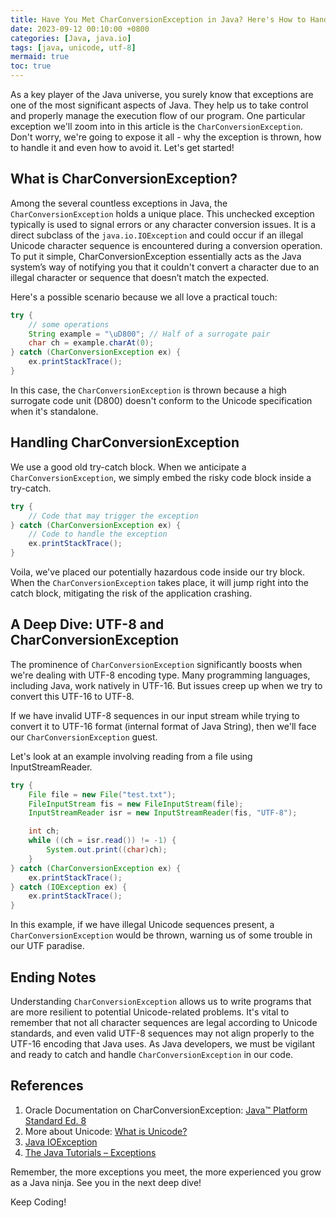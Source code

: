 ```yaml
---
title: Have You Met CharConversionException in Java? Here's How to Handle it!
date: 2023-09-12 00:10:00 +0800
categories: [Java, java.io]
tags: [java, unicode, utf-8]
mermaid: true
toc: true
---
```



As a key player of the Java universe, you surely know that exceptions are one of the most significant aspects of Java. They help us to take control and properly manage the execution flow of our program. One particular exception we'll zoom into in this article is the `CharConversionException`. Don't worry, we're going to expose it all - why the exception is thrown, how to handle it and even how to avoid it. Let's get started!

## What is CharConversionException?

Among the several countless exceptions in Java, the `CharConversionException` holds a unique place. This unchecked exception typically is used to signal errors or any character conversion issues. It is a direct subclass of the `java.io.IOException` and could occur if an illegal Unicode character sequence is encountered during a conversion operation. To put it simple, CharConversionException essentially acts as the Java system’s way of notifying you that it couldn't convert a character due to an illegal character or sequence that doesn’t match the expected.

Here's a possible scenario because we all love a practical touch:

```java
try {
    // some operations
    String example = "\uD800"; // Half of a surrogate pair
    char ch = example.charAt(0);
} catch (CharConversionException ex) {
    ex.printStackTrace();
}
```

In this case, the `CharConversionException` is thrown because a high surrogate code unit (D800) doesn't conform to the Unicode specification when it's standalone.

## Handling CharConversionException

We use a good old try-catch block. When we anticipate a `CharConversionException`, we simply embed the risky code block inside a try-catch.

```java
try {
    // Code that may trigger the exception
} catch (CharConversionException ex) {
    // Code to handle the exception
    ex.printStackTrace();
}
```

Voila, we've placed our potentially hazardous code inside our try block. When the `CharConversionException` takes place, it will jump right into the catch block, mitigating the risk of the application crashing.

## A Deep Dive: UTF-8 and CharConversionException

The prominence of `CharConversionException` significantly boosts when we're dealing with UTF-8 encoding type. Many programming languages, including Java, work natively in UTF-16. But issues creep up when we try to convert this UTF-16 to UTF-8.

If we have invalid UTF-8 sequences in our input stream while trying to convert it to UTF-16 format (internal format of Java String), then we'll face our `CharConversionException` guest.

Let's look at an example involving reading from a file using InputStreamReader.

```java
try {
    File file = new File("test.txt");
    FileInputStream fis = new FileInputStream(file);
    InputStreamReader isr = new InputStreamReader(fis, "UTF-8");

    int ch;
    while ((ch = isr.read()) != -1) {
        System.out.print((char)ch);
    }
} catch (CharConversionException ex) {
    ex.printStackTrace();
} catch (IOException ex) {
    ex.printStackTrace();
}
```

In this example, if we have illegal Unicode sequences present, a `CharConversionException` would be thrown, warning us of some trouble in our UTF paradise.

## Ending Notes

Understanding `CharConversionException` allows us to write programs that are more resilient to potential Unicode-related problems. It's vital to remember that not all character sequences are legal according to Unicode standards, and even valid UTF-8 sequences may not align properly to the UTF-16 encoding that Java uses. As Java developers, we must be vigilant and ready to catch and handle `CharConversionException` in our code.

## References
1. Oracle Documentation on CharConversionException: [Java™ Platform Standard Ed. 8](https://docs.oracle.com/javase/8/docs/api/java/io/CharConversionException.html)
2. More about Unicode: [What is Unicode?](http://www.unicode.org/standard/WhatIsUnicode.html)
3. [Java IOException](https://docs.oracle.com/javase/7/docs/api/java/io/IOException.html)
4. [The Java Tutorials – Exceptions](https://docs.oracle.com/javase/tutorial/essential/exceptions/)


Remember, the more exceptions you meet, the more experienced you grow as a Java ninja. See you in the next deep dive!

Keep Coding!
